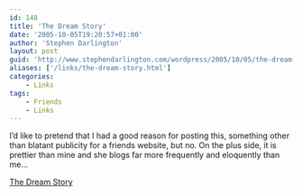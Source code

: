 ```yaml
---
id: 148
title: 'The Dream Story'
date: '2005-10-05T19:20:57+01:00'
author: 'Stephen Darlington'
layout: post
guid: 'http://www.stephendarlington.com/wordpress/2005/10/05/the-dream-story/'
aliases: ['/links/the-dream-story.html']
categories:
    - Links
tags:
    - Friends
    - Links
---
```


I’d like to pretend that I had a good reason for posting this, something other than blatant publicity for a friends website, but no. On the plus side, it is prettier than mine and she blogs far more frequently and eloquently than me…

[The Dream Story](http://princemaximillian.blogspot.com/)